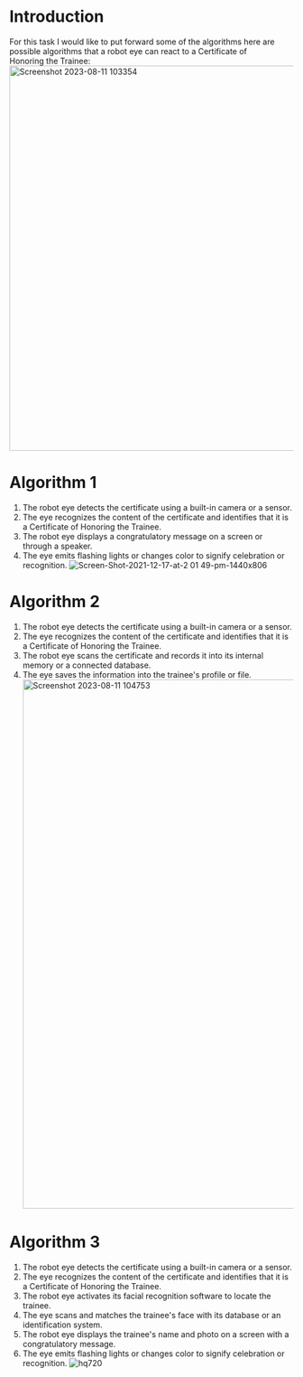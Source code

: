 # Introduction
For this task I would like to put forward some of the algorithms here are possible algorithms that a robot eye can react to a Certificate of Honoring the Trainee:
<img width="682" alt="Screenshot 2023-08-11 103354" src="https://github.com/joudalhef/SM23-IoT04/assets/139080884/ebdcc911-ed3e-4acd-b7fc-5008117c0dd8">

# Algorithm 1
1. The robot eye detects the certificate using a built-in camera or a sensor.
2. The eye recognizes the content of the certificate and identifies that it is a Certificate of Honoring the Trainee.
3. The robot eye displays a congratulatory message on a screen or through a speaker.
4. The eye emits flashing lights or changes color to signify celebration or recognition.
 ![Screen-Shot-2021-12-17-at-2 01 49-pm-1440x806](https://github.com/joudalhef/SM23-IoT04/assets/139080884/242a09b4-84a9-4a03-a0f9-e3b3c5298ef1)

# Algorithm 2
1. The robot eye detects the certificate using a built-in camera or a sensor.
2. The eye recognizes the content of the certificate and identifies that it is a Certificate of Honoring the Trainee.
3. The robot eye scans the certificate and records it into its internal memory or a connected database.
4. The eye saves the information into the trainee's profile or file.
   <img width="937" alt="Screenshot 2023-08-11 104753" src="https://github.com/joudalhef/SM23-IoT04/assets/139080884/2914e96c-9d88-41de-aa27-71b16fae72b6">

# Algorithm 3
1. The robot eye detects the certificate using a built-in camera or a sensor.
2. The eye recognizes the content of the certificate and identifies that it is a Certificate of Honoring the Trainee.
3. The robot eye activates its facial recognition software to locate the trainee.
4. The eye scans and matches the trainee's face with its database or an identification system.
5. The robot eye displays the trainee's name and photo on a screen with a congratulatory message.
6. The eye emits flashing lights or changes color to signify celebration or recognition.
![hq720](https://github.com/joudalhef/SM23-IoT04/assets/139080884/8fcc101c-3d51-4687-8ca8-c427f77faf86)


